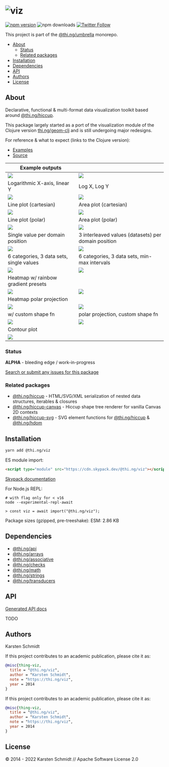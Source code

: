 <!-- This file is generated - DO NOT EDIT! -->

# ![viz](https://media.thi.ng/umbrella/banners/thing-viz.svg?e4890169)

[![npm version](https://img.shields.io/npm/v/@thi.ng/viz.svg)](https://www.npmjs.com/package/@thi.ng/viz)
![npm downloads](https://img.shields.io/npm/dm/@thi.ng/viz.svg)
[![Twitter Follow](https://img.shields.io/twitter/follow/thing_umbrella.svg?style=flat-square&label=twitter)](https://twitter.com/thing_umbrella)

This project is part of the
[@thi.ng/umbrella](https://github.com/thi-ng/umbrella/) monorepo.

- [About](#about)
  - [Status](#status)
  - [Related packages](#related-packages)
- [Installation](#installation)
- [Dependencies](#dependencies)
- [API](#api)
- [Authors](#authors)
- [License](#license)

## About

Declarative, functional & multi-format data visualization toolkit based around [@thi.ng/hiccup](https://github.com/thi-ng/umbrella/tree/develop/packages/hiccup).

This package largely started as a port of the visualization module of the
Clojure version [thi.ng/geom-clj](https://github.com/thi-ng/geom/) and is still
undergoing major redesigns.

For reference & what to expect (links to the Clojure version):

- [Examples](https://github.com/thi-ng/geom/blob/feature/no-org/org/examples/viz/demos.org)
- [Source](https://github.com/thi-ng/geom/blob/feature/no-org/org/src/viz/core.org)

| Example outputs                                                |                                                          |
|----------------------------------------------------------------|----------------------------------------------------------|
| ![](https://media.thi.ng/geom/viz/scatter-linear-3.svg)        | ![](https://media.thi.ng/geom/viz/scatter-log-3.svg)     |
| Logarithmic X-axis, linear Y                                   | Log X, Log Y                                             |
| ![](https://media.thi.ng/geom/viz/lineplot-3.svg)              | ![](https://media.thi.ng/geom/viz/areaplot-3.svg)        |
| Line plot (cartesian)                                          | Area plot (cartesian)                                    |
| ![](https://media.thi.ng/geom/viz/lineplot-polar-3.svg)        | ![](https://media.thi.ng/geom/viz/areaplot-polar-3.svg)  |
| Line plot (polar)                                              | Area plot (polar)                                        |
| ![](https://media.thi.ng/geom/viz/bars-3.svg)                  | ![](https://media.thi.ng/geom/viz/bars-interleave-3.svg) |
| Single value per domain position                               | 3 interleaved values (datasets) per domain position      |
| ![](https://media.thi.ng/geom/viz/radarplot-3.svg)             | ![](https://media.thi.ng/geom/viz/radarplot-minmax.svg)  |
| 6 categories, 3 data sets, single values                       | 6 categories, 3 data sets, min-max intervals             |
| ![](https://media.thi.ng/geom/viz/hm-rainbow2.svg)             | ![](https://media.thi.ng/geom/viz/hm-orange-blue.svg)    |
| Heatmap w/ rainbow gradient presets                            |                                                          |
| ![](https://media.thi.ng/geom/viz/hmp-yellow-magenta-cyan.svg) | ![](https://media.thi.ng/geom/viz/hmp-green-magenta.svg) |
| Heatmap polar projection                                       |                                                          |
| ![](https://media.thi.ng/geom/viz/hms-rainbow2.svg)            | ![](https://media.thi.ng/geom/viz/hmsp-rainbow2.svg)     |
| w/ custom shape fn                                             | polar projection, custom shape fn                        |
| ![](https://media.thi.ng/geom/viz/contours-4.svg)              | ![](https://media.thi.ng/geom/viz/terrain-6.svg)         |
| Contour plot                                                   |                                                          |
| ![](https://media.thi.ng/geom/viz/timeline-3.svg)              |                                                          |

### Status

**ALPHA** - bleeding edge / work-in-progress

[Search or submit any issues for this package](https://github.com/thi-ng/umbrella/issues?q=%5Bviz%5D+in%3Atitle)

### Related packages

- [@thi.ng/hiccup](https://github.com/thi-ng/umbrella/tree/develop/packages/hiccup) - HTML/SVG/XML serialization of nested data structures, iterables & closures
- [@thi.ng/hiccup-canvas](https://github.com/thi-ng/umbrella/tree/develop/packages/hiccup-canvas) - Hiccup shape tree renderer for vanilla Canvas 2D contexts
- [@thi.ng/hiccup-svg](https://github.com/thi-ng/umbrella/tree/develop/packages/hiccup-svg) - SVG element functions for [@thi.ng/hiccup](https://github.com/thi-ng/umbrella/tree/develop/packages/hiccup) & [@thi.ng/hdom](https://github.com/thi-ng/umbrella/tree/develop/packages/hdom)

## Installation

```bash
yarn add @thi.ng/viz
```

ES module import:

```html
<script type="module" src="https://cdn.skypack.dev/@thi.ng/viz"></script>
```

[Skypack documentation](https://docs.skypack.dev/)

For Node.js REPL:

```text
# with flag only for < v16
node --experimental-repl-await

> const viz = await import("@thi.ng/viz");
```

Package sizes (gzipped, pre-treeshake): ESM: 2.86 KB

## Dependencies

- [@thi.ng/api](https://github.com/thi-ng/umbrella/tree/develop/packages/api)
- [@thi.ng/arrays](https://github.com/thi-ng/umbrella/tree/develop/packages/arrays)
- [@thi.ng/associative](https://github.com/thi-ng/umbrella/tree/develop/packages/associative)
- [@thi.ng/checks](https://github.com/thi-ng/umbrella/tree/develop/packages/checks)
- [@thi.ng/math](https://github.com/thi-ng/umbrella/tree/develop/packages/math)
- [@thi.ng/strings](https://github.com/thi-ng/umbrella/tree/develop/packages/strings)
- [@thi.ng/transducers](https://github.com/thi-ng/umbrella/tree/develop/packages/transducers)

## API

[Generated API docs](https://docs.thi.ng/umbrella/viz/)

TODO

## Authors

Karsten Schmidt

If this project contributes to an academic publication, please cite it as:

```bibtex
@misc{thing-viz,
  title = "@thi.ng/viz",
  author = "Karsten Schmidt",
  note = "https://thi.ng/viz",
  year = 2014
}
```

If this project contributes to an academic publication, please cite it as:

```bibtex
@misc{thing-viz,
  title = "@thi.ng/viz",
  author = "Karsten Schmidt",
  note = "https://thi.ng/viz",
  year = 2014
}
```

## License

&copy; 2014 - 2022 Karsten Schmidt // Apache Software License 2.0
